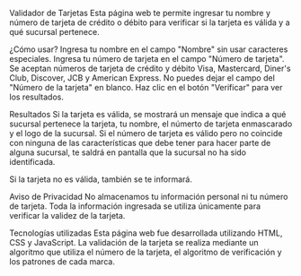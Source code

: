 Validador de Tarjetas
Esta página web te permite ingresar tu nombre y número de tarjeta de crédito o débito para verificar si la tarjeta es válida y a qué sucursal pertenece.

¿Cómo usar?
Ingresa tu nombre en el campo "Nombre" sin usar caracteres especiales.
Ingresa tu número de tarjeta en el campo "Número de tarjeta". Se aceptan números de tarjeta de crédito y débito Visa, Mastercard, Diner's Club, Discover, JCB y American Express.
No puedes dejar el campo del "Número de la tarjeta" en blanco.
Haz clic en el botón "Verificar" para ver los resultados.

Resultados
Si la tarjeta es válida, se mostrará un mensaje que indica a qué sucursal pertenece la tarjeta, tu nombre, el númerto de tarjeta enmascarado y el logo de la sucursal. Si el número de tarjeta es válido pero no coincide con ninguna de las características que debe tener para hacer parte de alguna sucursal, te saldrá en pantalla que la sucursal no ha sido identificada.

Si la tarjeta no es válida, también se te informará.

Aviso de Privacidad
No almacenamos tu información personal ni tu número de tarjeta. Toda la información ingresada se utiliza únicamente para verificar la validez de la tarjeta.

Tecnologías utilizadas
Esta página web fue desarrollada utilizando HTML, CSS y JavaScript. La validación de la tarjeta se realiza mediante un algoritmo que utiliza el número de la tarjeta, el algoritmo de verificación y los patrones de cada marca.